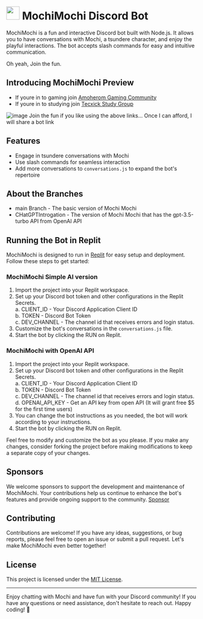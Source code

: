 # <img src='https://github.com/PasanSilva99/MochiMochi/assets/58817696/2112f06b-32ec-43cf-8465-a7522d2993c5' width=35 height=35> MochiMochi Discord Bot

MochiMochi is a fun and interactive Discord bot built with Node.js. It allows you to have conversations with Mochi, a tsundere character, and enjoy the playful interactions. The bot accepts slash commands for easy and intuitive communication.

Oh yeah, Join the fun.
## Introducing MochiMochi Preview
   - If youre in to gaming join [Amoherom Gaming Community](https://discord.gg/C8aQu8CGXT)
   - If youre in to studying join [Tecxick Study Group](https://discord.gg/X6xXxZCNFC)

![image](https://github.com/PasanSilva99/MochiMochi/assets/58817696/79a4af3d-48a1-44ec-84e3-9392778b56b3)
Join the fun if you like using the above links... Once I can afford, I will share a bot link

## Features

- Engage in tsundere conversations with Mochi
- Use slash commands for seamless interaction
- Add more conversations to `conversations.js` to expand the bot's repertoire

## About the Branches
 - main Branch - The basic version of Mochi Mochi
 - CHatGPTIntrogation - The version of Mochi Mochi that has the gpt-3.5-turbo API from OpenAI API

## Running the Bot in Replit

MochiMochi is designed to run in [Replit](https://replit.com/) for easy setup and deployment. Follow these steps to get started:

### MochiMochi Simple AI version
1. Import the project into your Replit workspace.
2. Set up your Discord bot token and other configurations in the Replit Secrets.<br>
      a. CLIENT_ID - Your Discord Application Client ID<br>
      b. TOKEN - Discord Bot Token<br>
      c. DEV_CHANNEL - The channel id that receives errors and login status.<br>
3. Customize the bot's conversations in the `conversations.js` file.
4. Start the bot by clicking the RUN on Replit.

### MochiMochi with OpenAI API
1. Import the project into your Replit workspace.
2. Set up your Discord bot token and other configurations in the Replit Secrets.<br>
      a. CLIENT_ID - Your Discord Application Client ID<br>
      b. TOKEN - Discord Bot Token<br>
      c. DEV_CHANNEL - The channel id that receives errors and login status.<br>
      d. OPENAI_API_KEY - Get an API key from open API (It will grant free $5 for the first time users)
3. You can change the bot instructions as you needed, the bot will work according to your instructions.
4. Start the bot by clicking the RUN on Replit.

Feel free to modify and customize the bot as you please. If you make any changes, consider forking the project before making modifications to keep a separate copy of your changes.

## Sponsors

We welcome sponsors to support the development and maintenance of MochiMochi. Your contributions help us continue to enhance the bot's features and provide ongoing support to the community. [Sponsor](https://bmc.link/Tecxick)

## Contributing

Contributions are welcome! If you have any ideas, suggestions, or bug reports, please feel free to open an issue or submit a pull request. Let's make MochiMochi even better together!

## License

This project is licensed under the [MIT License](LICENSE).

---

Enjoy chatting with Mochi and have fun with your Discord community! If you have any questions or need assistance, don't hesitate to reach out. Happy coding! 🌸


